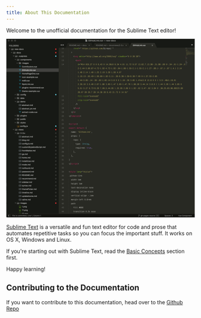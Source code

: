 ```yaml
---
title: About This Documentation
---
```


Welcome to the unofficial documentation for the Sublime Text editor!

![Sublime Text](./images/1-about-the-documentation.png)

[Sublime Text](https://www.sublimetext.com/) is a versatile and fun text editor for code and prose that automates repetitive tasks so you can focus the important stuff. It works on OS X, Windows and Linux.

If you're starting out with Sublime Text, read the [Basic Concepts](./basic-concepts/) section first.

Happy learning!


## Contributing to the Documentation

If you want to contribute to this documentation, head over to the [Github Repo](https://github.com/sublimetext-io/docs.sublimetext.io)
